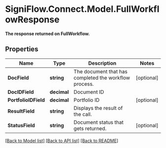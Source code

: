 # SigniFlow.Connect.Model.FullWorkflowResponse
#### The response returned on FullWorkflow.

## Properties

Name | Type | Description | Notes
------------ | ------------- | ------------- | -------------
**DocField** | **string** | The document that has completed the workflow process. | [optional] 
**DocIDField** | **decimal** | Document ID | 
**PortfolioIDField** | **decimal** | Portfolio ID | [optional] 
**ResultField** | **string** | Displays the result of the call. | 
**StatusField** | **string** | Document status that gets returned. | [optional] 

[[Back to Model list]](../README.md#documentation-for-models) [[Back to API list]](../README.md#documentation-for-api-endpoints) [[Back to README]](../README.md)

